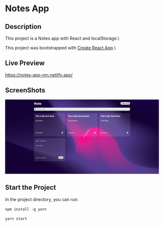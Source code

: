 # Notes App

## Description

This project is a Notes app with React and localStorage.\

This project was bootstrapped with [Create React App](https://github.com/facebook/create-react-app).\

## Live Preview

https://notes-app-mn.netlify.app/


## ScreenShots

![ScreenShot](/src/img/screenshot.png)

## Start the Project

In the project directory, you can run:

`npm install -g yarn`

`yarn start`
